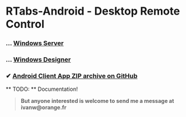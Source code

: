 # RTabs-Android - Desktop Remote Control

 ### … [Windows Server](https://github.com/ivanwfr/RTabs-Desktop)
 
 ### … [Windows Designer](https://github.com/ivanwfr/RTabs-Desktop)
 
 ### ✔ [Android Client App ZIP archive on GitHub](/RTabs-Android/archive/master.zip)

** TODO: ** Documentation!
> __But anyone interested is welcome to send me a message at ivanw@orange.fr__
